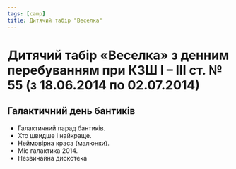 ```yaml
---
tags: [camp]
title: Дитячий табір "Веселка"
---
```


# Дитячий табір «Веселка» з денним перебуванням при КЗШ І – ІІІ ст. № 55 (з 18.06.2014 по 02.07.2014)

## Галактичний день бантиків

- Галактичний парад бантиків.
- Хто швидше і найкраще.
- Неймовірна краса (малюнки).
- Міс галактика 2014.
- Незвичайна дискотека

<slideshow id="72157648740870107"></slideshow>
